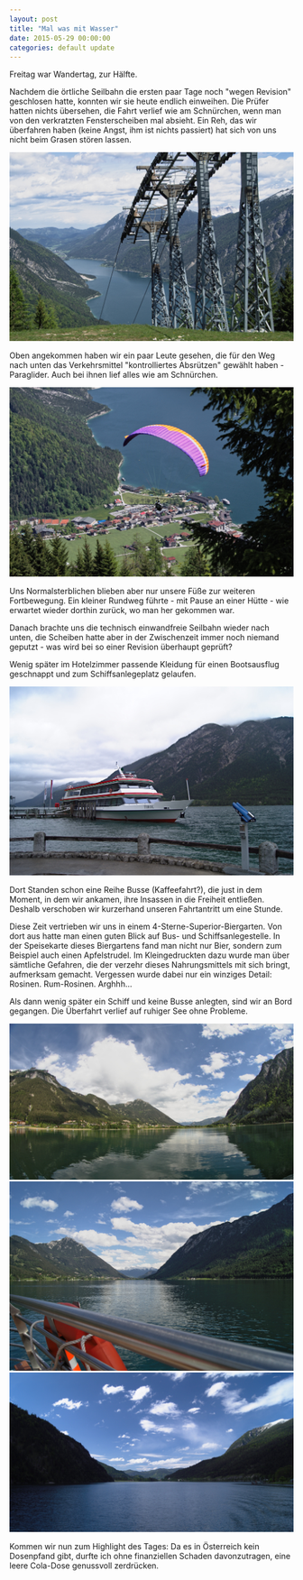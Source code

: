 ```yaml
---
layout: post
title: "Mal was mit Wasser"
date: 2015-05-29 00:00:00
categories: default update
---
```


Freitag war Wandertag, zur Hälfte.

Nachdem die örtliche Seilbahn die ersten paar Tage noch "wegen Revision" geschlosen hatte, konnten wir sie heute endlich einweihen. Die Prüfer hatten nichts übersehen, die Fahrt verlief wie am Schnürchen, wenn man von den verkratzten Fensterscheiben mal absieht. Ein Reh, das wir überfahren haben (keine Angst, ihm ist nichts passiert) hat sich von uns nicht beim Grasen stören lassen.

![berg aussicht](/assets/20150529/DSC6783_lzn.jpg)

Oben angekommen haben wir ein paar Leute gesehen, die für den Weg nach unten das Verkehrsmittel "kontrolliertes Absrützen" gewählt haben - Paraglider. Auch bei ihnen lief alles wie am Schnürchen.

![paraglider](/assets/20150529/DSC6766_lzn.jpg)

Uns Normalsterblichen blieben aber nur unsere Füße zur weiteren Fortbewegung. Ein kleiner Rundweg führte - mit Pause an einer Hütte - wie erwartet wieder dorthin zurück, wo man her gekommen war.

Danach brachte uns die technisch einwandfreie Seilbahn wieder nach unten, die Scheiben hatte aber in der Zwischenzeit immer noch niemand geputzt - was wird bei so einer Revision überhaupt geprüft?

Wenig später im Hotelzimmer passende Kleidung für einen Bootsausflug geschnappt und zum Schiffsanlegeplatz gelaufen.

![tirol](/assets/20150526/DSC6321_lzn.jpg)

Dort Standen schon eine Reihe Busse (Kaffeefahrt?), die just in dem Moment, in dem wir ankamen, ihre Insassen in die Freiheit entließen. Deshalb verschoben wir kurzerhand unseren Fahrtantritt um eine Stunde.

Diese Zeit vertrieben wir uns in einem 4-Sterne-Superior-Biergarten. Von dort aus hatte man einen guten Blick auf Bus- und Schiffsanlegestelle. In der Speisekarte dieses Biergartens fand man nicht nur Bier, sondern zum Beispiel auch einen Apfelstrudel. Im Kleingedruckten dazu wurde man über sämtliche Gefahren, die der verzehr dieses Nahrungsmittels mit sich bringt, aufmerksam gemacht. Vergessen wurde dabei nur ein winziges Detail: Rosinen. Rum-Rosinen. Arghhh...

Als dann wenig später ein Schiff und keine Busse anlegten, sind wir an Bord gegangen. Die Überfahrt verlief auf ruhiger See ohne Probleme.

![see1](/assets/20150529/DSC6803_lzn.jpg)
![see2](/assets/20150529/DSC6818_lzn.jpg)
![see3](/assets/20150529/DSC6851_lzn.jpg)

Kommen wir nun zum Highlight des Tages: Da es in Österreich kein Dosenpfand gibt, durfte ich ohne finanziellen Schaden davonzutragen, eine leere Cola-Dose genussvoll zerdrücken.
